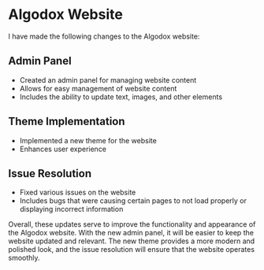 # Algodox Website

I have made the following changes to the Algodox website:

## Admin Panel

   - Created an admin panel for managing website content
   - Allows for easy management of website content
   - Includes the ability to update text, images, and other elements

## Theme Implementation

   - Implemented a new theme for the website
   - Enhances user experience

## Issue Resolution

   - Fixed various issues on the website
   - Includes bugs that were causing certain pages to not load properly or displaying incorrect information

Overall, these updates serve to improve the functionality and appearance of the Algodox website. With the new admin panel, it will be easier to keep the website updated and relevant. The new theme provides a more modern and polished look, and the issue resolution will ensure that the website operates smoothly.
